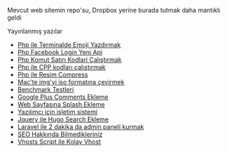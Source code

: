 Mevcut web sitemin repo'su, Dropbox yerine burada tutmak daha mantıklı geldi

Yayınlanmış yazılar
* [Php ile Terminalde Emoji Yazdırmak](https://phpanaliz.com/yazi/php-ile-terminalde-emoji-yazdirmak/)
* [Php Facebook Login Yeni Api](https://phpanaliz.com/yazi/php-facebook-login-yeni-api/)
* [Php Komut Satırı Kodlari Çalıştırmak](https://phpanaliz.com/yazi/php-komut-satiri-kodlari-calistirmak/)
* [Php ile CPP kodları çalıştırmak](https://phpanaliz.com/yazi/php-kodu-icerisinde-cpp-kodu-calistirma/)
* [Php ile Resim Compress](https://phpanaliz.com/yazi/php-ile-resim-dosya-boyutu-kucultme/)
* [Mac'te img'yi iso formatına çevirmek](https://phpanaliz.com/yazi/img-to-iso-mac/)
* [Benchmark Testleri](https://phpanaliz.com/yazi/benchmark-testleri/)
* [Google Plus Comments Ekleme](https://phpanaliz.com/yazi/google-plus-comments-ekleme/)
* [Web Sayfasına Splash Ekleme](https://phpanaliz.com/yazi/web-sayfasina-splash-screen-ekleme/)
* [Yazılımcı için işletim sistemi](https://phpanaliz.com/yazi/yazilimci-icin-isletim-sistemi/)
* [Jquery ile Hugo Search Ekleme](https://phpanaliz.com/yazi/jquery-ile-firebase-siteye-search-ekleme/)
* [Laravel ile 2 dakika da admin paneli kurmak](https://phpanaliz.com/yazi/laravel-ile-2-dakikada-admin-paneli-kurmak/)
* [SEO Hakkında Bilmedikleriniz](https://phpanaliz.com/yazi/seo-hakkinda-bilmedikleriniz/)
* [Vhosts Script ile Kolay Vhost](https://phpanaliz.com/yazi/vhosts-script-kullanimi/)
